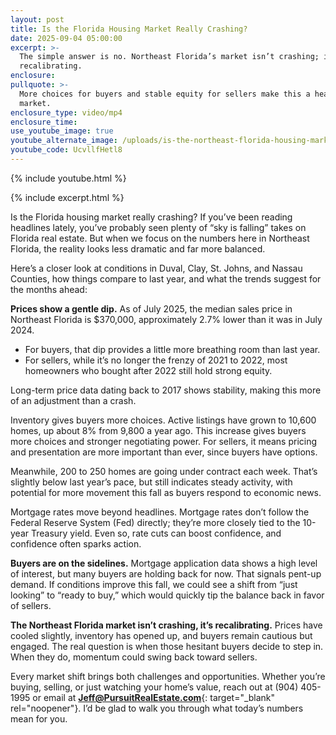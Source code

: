 ```yaml
---
layout: post
title: Is the Florida Housing Market Really Crashing?
date: 2025-09-04 05:00:00
excerpt: >-
  The simple answer is no. Northeast Florida’s market isn’t crashing; it’s
  recalibrating.
enclosure:
pullquote: >-
  More choices for buyers and stable equity for sellers make this a healthier
  market.
enclosure_type: video/mp4
enclosure_time:
use_youtube_image: true
youtube_alternate_image: /uploads/is-the-northeast-florida-housing-market-crashing-in-2025-2.jpg
youtube_code: UcvllfHetl8
---
```

{% include youtube.html %}

{% include excerpt.html %}

Is the Florida housing market really crashing? If you’ve been reading headlines lately, you’ve probably seen plenty of “sky is falling” takes on Florida real estate. But when we focus on the numbers here in Northeast Florida, the reality looks less dramatic and far more balanced.

Here’s a closer look at conditions in Duval, Clay, St. Johns, and Nassau Counties, how things compare to last year, and what the trends suggest for the months ahead:

**Prices show a gentle dip.** As of July 2025, the median sales price in Northeast Florida is $370,000, approximately 2.7% lower than it was in July 2024.

* For buyers, that dip provides a little more breathing room than last year.
* For sellers, while it’s no longer the frenzy of 2021 to 2022, most homeowners who bought after 2022 still hold strong equity.

Long-term price data dating back to 2017 shows stability, making this more of an adjustment than a crash.

Inventory gives buyers more choices. Active listings have grown to 10,600 homes, up about 8% from 9,800 a year ago. This increase gives buyers more choices and stronger negotiating power. For sellers, it means pricing and presentation are more important than ever, since buyers have options.

Meanwhile, 200 to 250 homes are going under contract each week. That’s slightly below last year’s pace, but still indicates steady activity, with potential for more movement this fall as buyers respond to economic news.

Mortgage rates move beyond headlines. Mortgage rates don’t follow the Federal Reserve System (Fed) directly; they’re more closely tied to the 10-year Treasury yield. Even so, rate cuts can boost confidence, and confidence often sparks action.

**Buyers are on the sidelines.** Mortgage application data shows a high level of interest, but many buyers are holding back for now. That signals pent-up demand. If conditions improve this fall, we could see a shift from “just looking” to “ready to buy,” which would quickly tip the balance back in favor of sellers.

**The Northeast Florida market isn’t crashing, it’s recalibrating.** Prices have cooled slightly, inventory has opened up, and buyers remain cautious but engaged. The real question is when those hesitant buyers decide to step in. When they do, momentum could swing back toward sellers.

Every market shift brings both challenges and opportunities. Whether you’re buying, selling, or just watching your home’s value, reach out at (904) 405-1995 or email at [**Jeff@PursuitRealEstate.com**](Jeff@PursuitRealEstate.com){: target="_blank" rel="noopener"}. I’d be glad to walk you through what today’s numbers mean for you.